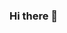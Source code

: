 ### Hi there 👋

<!--
**Uniliva/uniliva** is a ✨ _special_ ✨ repository because its `README.md` (this file) appears on your GitHub profile.

Here are some ideas to get you started:

- 🔭 I’m currently working on Confitec 
- 🌱 I’m currently learning Python
